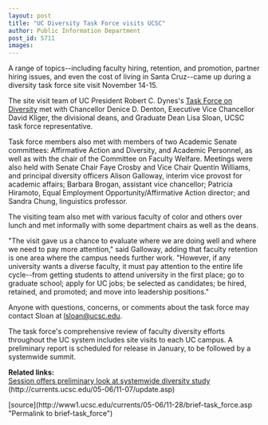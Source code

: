 ```yaml
---
layout: post
title: "UC Diversity Task Force visits UCSC"
author: Public Information Department
post_id: 5711
images:
---
```


<a name="content" id="content"></a>
<p>
  A range of topics--including faculty hiring, retention, and promotion, partner hiring issues, and even the cost of living in Santa Cruz--came up during a diversity task force site visit November 14-15.
</p>
<p>
  The site visit team of UC President Robert C. Dynes's <a href="http://www.universityofcalifornia.edu/facultydiversity">Task Force on Diversity</a> met with Chancellor Denice D. Denton, Executive Vice Chancellor David Kliger, the divisional deans, and Graduate Dean Lisa Sloan, UCSC task force representative.
</p>
<p>
  Task force members also met with members of two Academic Senate committees: Affirmative Action and Diversity, and Academic Personnel, as well as with the chair of the Committee on Faculty Welfare. Meetings were also held with Senate Chair Faye Crosby and Vice Chair Quentin Williams, and principal diversity officers Alison Galloway, interim vice provost for academic affairs; Barbara Brogan, assistant vice chancellor; Patricia Hiramoto, Equal Employment Opportunity/Affirmative Action director; and Sandra Chung, linguistics professor.
</p>
<p>
  The visiting team also met with various faculty of color and others over lunch and met informally with some department chairs as well as the deans.
</p>
<p>
  "The visit gave us a chance to evaluate where we are doing well and where we need to pay more attention," said Galloway, adding that faculty retention is one area where the campus needs further work. "However, if any university wants a diverse faculty, it must pay attention to the entire life cycle--from getting students to attend university in the first place; go to graduate school; apply for UC jobs; be selected as candidates; be hired, retained, and promoted; and move into leadership positions."
</p>
<p>
  Anyone with questions, concerns, or comments about the task force may contact Sloan at <a href="mailto:lsloan@ucsc.edu">lsloan@ucsc.edu</a>.
</p>
<p>
  The task force's comprehensive review of faculty diversity efforts throughout the UC system includes site visits to each UC campus. A preliminary report is scheduled for release in January, to be followed by a systemwide summit.
</p>
<p>
  <b>Related links:</b><br>
  <a href="http://currents.ucsc.edu/05-06/11-07/update.asp">Session offers preliminary look at systemwide diversity study</a> (http://currents.ucsc.edu/05-06/11-07/update.asp)
</p>
[source](http://www1.ucsc.edu/currents/05-06/11-28/brief-task_force.asp "Permalink to brief-task_force")
